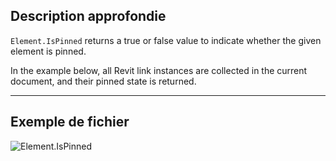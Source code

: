 ## Description approfondie
`Element.IsPinned` returns a true or false value to indicate whether the given element is pinned.

In the example below, all Revit link instances are collected in the current document, and their pinned state is returned.
___
## Exemple de fichier

![Element.IsPinned](./Revit.Elements.Element.IsPinned_img.jpg)
